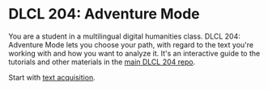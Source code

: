 # DLCL 204: Adventure Mode
You are a student in a multilingual digital humanities class. DLCL 204: Adventure Mode lets you choose your path, with regard to the text you're working with and how you want to analyze it. It's an interactive guide to the tutorials and other materials in the [main DLCL 204 repo](https://github.com/quinnanya/dlcl204).

Start with <a href="https://quinnanya.github.io/dlcl204-adventure/dlcl204-text-acquisition.html">text acquisition</a>.